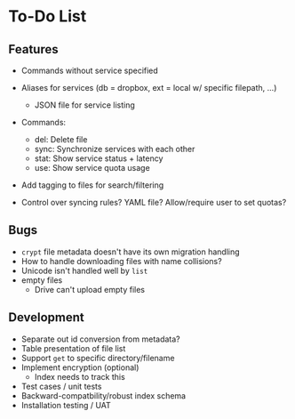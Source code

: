 # To-Do List

## Features
- Commands without service specified

- Aliases for services (db = dropbox, ext = local w/ specific filepath, ...)
    - JSON file for service listing

- Commands:
    - del: Delete file
    - sync: Synchronize services with each other
    - stat: Show service status + latency
    - use: Show service quota usage

- Add tagging to files for search/filtering

- Control over syncing rules?  YAML file?  Allow/require user to set quotas?

## Bugs
- `crypt` file metadata doesn't have its own migration handling
- How to handle downloading files with name collisions?
- Unicode isn't handled well by `list`
- empty files
    - Drive can't upload empty files

## Development
- Separate out id conversion from metadata?
- Table presentation of file list
- Support `get` to specific directory/filename
- Implement encryption (optional)
    - Index needs to track this
- Test cases / unit tests
- Backward-compatbility/robust index schema
- Installation testing / UAT
